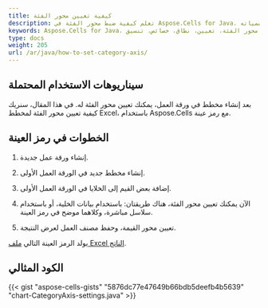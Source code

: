 ```yaml
---
title: كيفية تعيين محور الفئة
description: تعلم كيفية ضبط محور الفئة في Aspose.Cells for Java. سيساعدك دليلنا على فهم كيفية تعريف نطاق محور الفئة، وضبط خصائصه، وتنسيق تسمياته.
keywords: Aspose.Cells for Java، محور الفئة، تعيين، نطاق، خصائص، تنسيق.
type: docs
weight: 205
url: /ar/java/how-to-set-category-axis/
---
```


## **سيناريوهات الاستخدام المحتملة**
بعد إنشاء مخطط في ورقة العمل، يمكنك تعيين محور الفئة له. في هذا المقال، سنريك كيفية تعيين محور الفئة لمخطط Excel، باستخدام Aspose.Cells مع رمز عينة.

## **الخطوات في رمز العينة**

1. إنشاء ورقة عمل جديدة.

2. إنشاء مخطط جديد في الورقة العمل الأولى.

3. إضافة بعض القيم إلى الخلايا في الورقة العمل الأولى.

4. الآن يمكنك تعيين محور الفئة، هناك طريقتان: باستخدام بيانات الخلية، أو باستخدام سلاسل مباشرة، وكلاهما موضح في رمز العينة.

5. تعيين محور القيمة، وحفظ مصنف العمل لعرض النتيجة.

يولد الرمز العينة التالي [ملف Excel الناتج](Output.xlsx).

## **الكود المثالي**
{{< gist "aspose-cells-gists" "5876dc77e47649b66bdb5deefb4b5639" "chart-CategoryAxis-settings.java" >}}
